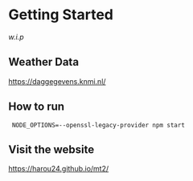 # Getting Started

_w.i.p_

## Weather Data 

https://daggegevens.knmi.nl/


## How to run

``` NODE_OPTIONS=--openssl-legacy-provider npm start```

## Visit the website
https://harou24.github.io/mt2/
